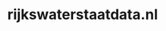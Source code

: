 ---
layout: post
title: "rijkswaterstaatdata.nl"
internal_url: "/dutchgov/rijkswaterstaatdata.nl.html"
subdomains_count: 3
all_subdomains_count: 3
urls_count: 3
ssl_rank: 0
http_rank: 68.333333333333
url_link: /data/rijkswaterstaatdata.nl/urls.txt
all_subdomains_link: /data/rijkswaterstaatdata.nl/all_subdomains.txt
subdomains_link: /data/rijkswaterstaatdata.nl/subdomains.txt
categories: dutchgov
---